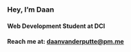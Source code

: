 ### Hey, I’m Daan
#### Web Development Student at DCI
#### Reach me at: daanvanderputte@pm.me

<!--
**daanvanderputte/daanvanderputte** is a ✨ _special_ ✨ repository because its `README.md` (this file) appears on your GitHub profile.

Here are some ideas to get you started:

- 🔭 I’m currently working on ...
- 🌱 I’m currently learning to become a developer at DCI
- 👯 I’m looking to collaborate on ...
- 🤔 I’m looking for help with ...
- 💬 Ask me about ...
- 📫 How to reach me: daanvanderputte@pm.me
- 😄 Pronouns: ...
- ⚡ Fun fact: ...
-->
